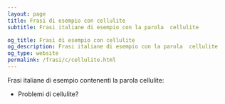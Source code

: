 ```yaml
---
layout: page
title: Frasi di esempio con cellulite 
subtitle: Frasi italiane di esempio con la parola  cellulite

og_title: Frasi di esempio con cellulite 
og_description: Frasi italiane di esempio con la parola  cellulite
og_type: website
permalink: /frasi/c/cellulite.html
---
```


Frasi italiane di esempio contenenti la parola cellulite:


- Problemi di cellulite?
